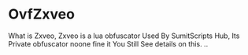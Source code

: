 # OvfZxveo
What is Zxveo, Zxveo is a lua obfuscator Used By SumitScripts Hub, Its Private obfuscator noone fine it You Still See details on this. ..
